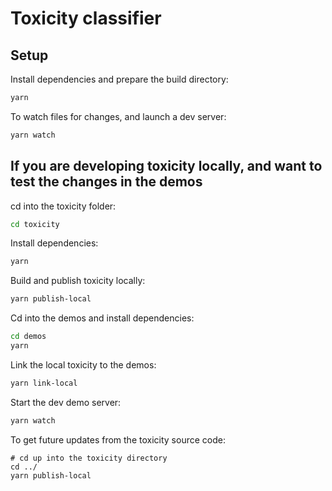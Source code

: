# Toxicity classifier

## Setup

Install dependencies and prepare the build directory:

```sh
yarn
```

To watch files for changes, and launch a dev server:

```sh
yarn watch
```

## If you are developing toxicity locally, and want to test the changes in the demos

cd into the toxicity folder:
```sh
cd toxicity
```

Install dependencies:
```sh
yarn
```

Build and publish toxicity locally:
```sh
yarn publish-local
```

Cd into the demos and install dependencies:

```sh
cd demos
yarn
```

Link the local toxicity to the demos:
```sh
yarn link-local
```

Start the dev demo server:
```sh
yarn watch
```

To get future updates from the toxicity source code:
```
# cd up into the toxicity directory
cd ../
yarn publish-local
```
